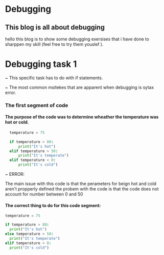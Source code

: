 # Debugging 
<h2 style= "color:red, blod">
  This blog is all about debugging 
</h2>

 hello this blog is to show some debugging exersises that i have done to sharppen my skill (feel free to try them youslef ).
  
# Debugging task 1 

  ~ This specific task has to do with if statements.
  
  ~ The most common msitekes that are apparent when debugging is sytax error. 
<h3>
  The first segment of code 
</h3>

<h4>
  The purpose of the code was to determine wheather the temperature was hot or cold. 
</h4>

```python
  temperature = 75
  
  if temperature > 80:
      print("It's hot")
  elif temperature > 50:
      print("It's temperate")
  elif temperature < 0:
      print("It's cold")
```
~ ERROR:

The main issue with this code is that the perameters for beign hot and cold aren't propperly defined 
the probem with the code is that the code does not account for number between 0 and 50 
<h4>
  The correct thing to do for this code segment:
</h4>



```python
temperature = 75

if temperature > 80:
  print("It's hot")
else temperature > 50:
  print("It's temperate")
elif temperature < 0:
  print("It's cold")
```

